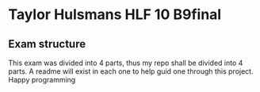 # Taylor Hulsmans HLF 10 B9final

## Exam structure
This exam was divided into 4 parts, thus my repo shall be divided into 4 parts.
A readme will exist in each one to help guid one through this project. Happy programming